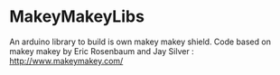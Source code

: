 MakeyMakeyLibs
==============

An arduino library to build is own makey makey shield. Code based on makey makey by Eric Rosenbaum and Jay Silver : http://www.makeymakey.com/